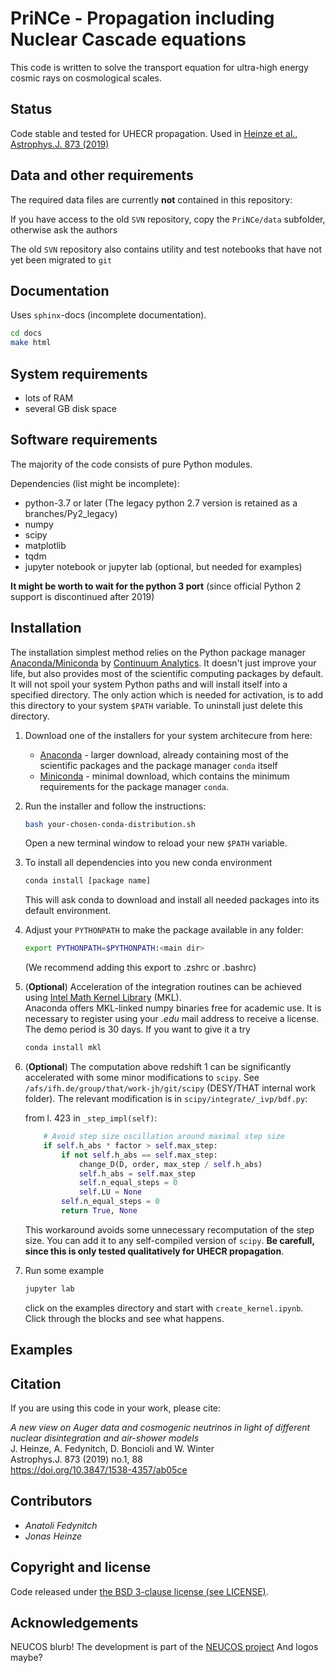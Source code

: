# PriNCe - **Pr**opagation **i**ncluding **N**uclear **C**ascade **e**quations


This code is written to solve the transport equation for ultra-high energy cosmic rays on cosmological scales.  

## Status


Code stable and tested for UHECR propagation. Used in [Heinze et al., Astrophys.J. 873 (2019)](https://doi.org/10.3847/1538-4357/ab05ce)

## Data and other requirements


The required data files are currently **not** contained in this repository:

If you have access to the old `SVN` repository, copy the `PriNCe/data` subfolder, otherwise ask the authors

The old `SVN` repository also contains utility and test notebooks that have not yet been migrated to `git`

## Documentation


Uses `sphinx`-docs (incomplete documentation).

```bash
cd docs
make html
```

## System requirements

- lots of RAM
- several GB disk space

## Software requirements

The majority of the code consists of pure Python modules.

Dependencies (list might be incomplete):

- python-3.7 or later (The legacy python 2.7 version is retained as a branches/Py2_legacy)
- numpy
- scipy
- matplotlib
- tqdm
- jupyter notebook or jupyter lab (optional, but needed for examples)

**It might be worth to wait for the python 3 port** (since official Python 2 support is discontinued after 2019)

## Installation


The installation simplest method relies on the Python package manager [Anaconda/Miniconda](https://store.continuum.io/cshop/anaconda/) by [Continuum Analytics](http://www.continuum.io). It doesn't just improve your life, but also provides most of the scientific computing packages by default. It will not spoil your system Python paths and will install itself into a specified directory. The only action which is needed for activation, is to add this directory to your system `$PATH` variable. To uninstall just delete this directory.

1. Download one of the installers for your system architecure from here:

   - [Anaconda](http://continuum.io/downloads) - larger download, already containing most of the scientific packages and the package manager `conda` itself
   - [Miniconda](http://conda.pydata.org/miniconda.html) - minimal download, which contains the minimum requirements for the package manager `conda`.

2. Run the installer and follow the instructions:

    ```bash
    bash your-chosen-conda-distribution.sh
    ```

    Open a new terminal window to reload your new `$PATH` variable.

3. To install all dependencies into you new conda environment

    ```bash
    conda install [package name]
    ```

    This will ask conda to download and install all needed packages into its default environment.

4. Adjust your `PYTHONPATH` to make the package available in any folder:

    ```bash
    export PYTHONPATH=$PYTHONPATH:<main dir>
    ```

    (We recommend adding this export to .zshrc or .bashrc)

5. (**Optional**) Acceleration of the integration routines can be achieved using [Intel Math Kernel Library](https://software.intel.com/en-us/intel-mkl) (MKL).  
Anaconda offers MKL-linked numpy binaries free for academic use. It is necessary to register using your *.edu* mail address to receive a license. The demo period is 30 days. If you want to give it a try

    ```bash
    conda install mkl
    ```

6. (**Optional**) The computation above redshift 1 can be significantly accelerated with some minor modifications to `scipy`. See `/afs/ifh.de/group/that/work-jh/git/scipy` (DESY/THAT internal work folder). The relevant modification is in `scipy/integrate/_ivp/bdf.py`:

    from l. 423 in `_step_impl(self)`:  

    ```python
        # Avoid step size oscillation around maximal step size
        if self.h_abs * factor > self.max_step:
            if not self.h_abs == self.max_step:
                change_D(D, order, max_step / self.h_abs)
                self.h_abs = self.max_step
                self.n_equal_steps = 0
                self.LU = None
            self.n_equal_steps = 0
            return True, None
    ```

    This workaround avoids some unnecessary recomputation of the step size. You can add it to any self-compiled version of `scipy`. **Be carefull, since this is only tested qualitatively for UHECR propagation**.

7. Run some example

    ```bash
    jupyter lab
    ```

    click on the examples directory and start with `create_kernel.ipynb`. Click through the blocks and see what happens.

## Examples


## Citation


If you are using this code in your work, please cite:

*A new view on Auger data and cosmogenic neutrinos in light of different nuclear disintegration and air-shower models*  
J. Heinze, A. Fedynitch, D. Boncioli and W. Winter  
Astrophys.J. 873 (2019) no.1, 88  
https://doi.org/10.3847/1538-4357/ab05ce

## Contributors

- *Anatoli Fedynitch*
- *Jonas Heinze*

<!-- DESY, Platanenallee 6, 15xxx Zeuthen -->

## Copyright and license

Code released under [the BSD 3-clause license (see LICENSE)](LICENSE).

## Acknowledgements

NEUCOS blurb! The development is part of the [NEUCOS project](https://astro.desy.de/theory/neucos/index_eng.html)
And logos maybe?